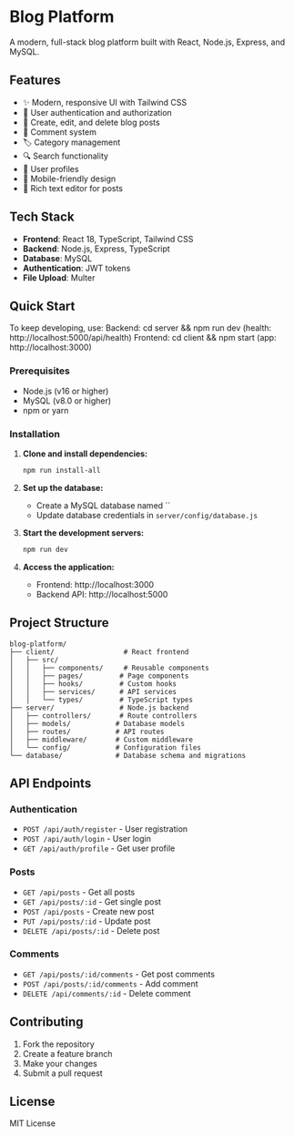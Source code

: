 # Blog Platform

A modern, full-stack blog platform built with React, Node.js, Express, and MySQL.

## Features

- ✨ Modern, responsive UI with Tailwind CSS
- 🔐 User authentication and authorization
- 📝 Create, edit, and delete blog posts
- 💬 Comment system
- 🏷️ Category management
- 🔍 Search functionality
- 👤 User profiles
- 📱 Mobile-friendly design
- 🎨 Rich text editor for posts

## Tech Stack

- **Frontend**: React 18, TypeScript, Tailwind CSS
- **Backend**: Node.js, Express, TypeScript
- **Database**: MySQL
- **Authentication**: JWT tokens
- **File Upload**: Multer

## Quick Start

To keep developing, use:
Backend: cd server && npm run dev (health: http://localhost:5000/api/health)
Frontend: cd client && npm start (app: http://localhost:3000)

### Prerequisites

- Node.js (v16 or higher)
- MySQL (v8.0 or higher)
- npm or yarn

### Installation

1. **Clone and install dependencies:**
   ```bash
   npm run install-all
   ```

2. **Set up the database:**
   - Create a MySQL database named ``
   - Update database credentials in `server/config/database.js`

3. **Start the development servers:**
   ```bash
   npm run dev
   ```

4. **Access the application:**
   - Frontend: http://localhost:3000
   - Backend API: http://localhost:5000

## Project Structure

```
blog-platform/
├── client/                 # React frontend
│   ├── src/
│   │   ├── components/     # Reusable components
│   │   ├── pages/         # Page components
│   │   ├── hooks/         # Custom hooks
│   │   ├── services/      # API services
│   │   └── types/         # TypeScript types
├── server/                # Node.js backend
│   ├── controllers/       # Route controllers
│   ├── models/           # Database models
│   ├── routes/           # API routes
│   ├── middleware/       # Custom middleware
│   └── config/           # Configuration files
└── database/             # Database schema and migrations
```

## API Endpoints

### Authentication
- `POST /api/auth/register` - User registration
- `POST /api/auth/login` - User login
- `GET /api/auth/profile` - Get user profile

### Posts
- `GET /api/posts` - Get all posts
- `GET /api/posts/:id` - Get single post
- `POST /api/posts` - Create new post
- `PUT /api/posts/:id` - Update post
- `DELETE /api/posts/:id` - Delete post

### Comments
- `GET /api/posts/:id/comments` - Get post comments
- `POST /api/posts/:id/comments` - Add comment
- `DELETE /api/comments/:id` - Delete comment

## Contributing

1. Fork the repository
2. Create a feature branch
3. Make your changes
4. Submit a pull request

## License

MIT License 